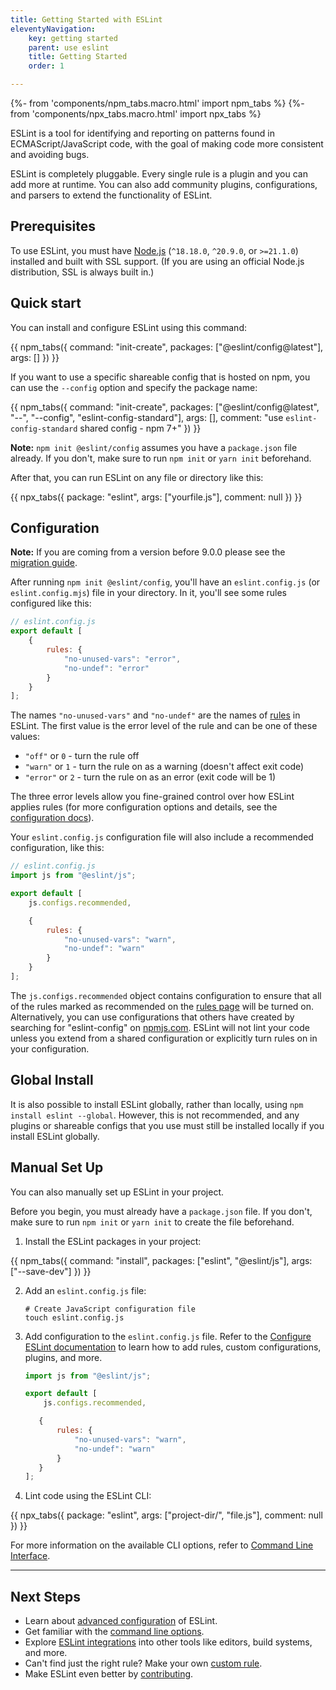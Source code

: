 ```yaml
---
title: Getting Started with ESLint
eleventyNavigation:
    key: getting started
    parent: use eslint
    title: Getting Started
    order: 1

---
```


{%- from 'components/npm_tabs.macro.html' import npm_tabs %}
{%- from 'components/npx_tabs.macro.html' import npx_tabs %}

ESLint is a tool for identifying and reporting on patterns found in ECMAScript/JavaScript code, with the goal of making code more consistent and avoiding bugs.

ESLint is completely pluggable. Every single rule is a plugin and you can add more at runtime. You can also add community plugins, configurations, and parsers to extend the functionality of ESLint.

## Prerequisites

To use ESLint, you must have [Node.js](https://nodejs.org/en/) (`^18.18.0`, `^20.9.0`, or `>=21.1.0`) installed and built with SSL support. (If you are using an official Node.js distribution, SSL is always built in.)

## Quick start

You can install and configure ESLint using this command:

{{ npm_tabs({
    command: "init-create",
    packages: ["@eslint/config@latest"],
    args: []
}) }}

If you want to use a specific shareable config that is hosted on npm, you can use the `--config` option and specify the package name:

{{ npm_tabs({
    command: "init-create",
    packages: ["@eslint/config@latest", "--", "--config", "eslint-config-standard"],
    args: [],
    comment: "use `eslint-config-standard` shared config - npm 7+"
}) }}

**Note:** `npm init @eslint/config` assumes you have a `package.json` file already. If you don't, make sure to run `npm init` or `yarn init` beforehand.

After that, you can run ESLint on any file or directory like this:

{{ npx_tabs({
    package: "eslint",
    args: ["yourfile.js"],
    comment: null
}) }}

## Configuration

**Note:** If you are coming from a version before 9.0.0 please see the [migration guide](configure/migration-guide).

After running `npm init @eslint/config`, you'll have an `eslint.config.js` (or `eslint.config.mjs`) file in your directory. In it, you'll see some rules configured like this:

```js
// eslint.config.js
export default [
    {
        rules: {
            "no-unused-vars": "error",
            "no-undef": "error"
        }
    }
];
```

The names `"no-unused-vars"` and `"no-undef"` are the names of [rules](../rules) in ESLint. The first value is the error level of the rule and can be one of these values:

* `"off"` or `0` - turn the rule off
* `"warn"` or `1` - turn the rule on as a warning (doesn't affect exit code)
* `"error"` or `2` - turn the rule on as an error (exit code will be 1)

The three error levels allow you fine-grained control over how ESLint applies rules (for more configuration options and details, see the [configuration docs](configure/)).

Your `eslint.config.js` configuration file will also include a recommended configuration, like this:

```js
// eslint.config.js
import js from "@eslint/js";

export default [
    js.configs.recommended,

    {
        rules: {
            "no-unused-vars": "warn",
            "no-undef": "warn"
        }
    }
];
```

The `js.configs.recommended` object contains configuration to ensure that all of the rules marked as recommended on the [rules page](../rules) will be turned on.  Alternatively, you can use configurations that others have created by searching for "eslint-config" on [npmjs.com](https://www.npmjs.com/search?q=eslint-config).  ESLint will not lint your code unless you extend from a shared configuration or explicitly turn rules on in your configuration.

## Global Install

It is also possible to install ESLint globally, rather than locally, using `npm install eslint --global`. However, this is not recommended, and any plugins or shareable configs that you use must still be installed locally if you install ESLint globally.

## Manual Set Up

You can also manually set up ESLint in your project.

Before you begin, you must already have a `package.json` file. If you don't, make sure to run `npm init` or `yarn init` to create the file beforehand.

1. Install the ESLint packages in your project:

{{ npm_tabs({
    command: "install",
    packages: ["eslint", "@eslint/js"],
    args: ["--save-dev"]
}) }}

2. Add an `eslint.config.js` file:

   ```shell
   # Create JavaScript configuration file
   touch eslint.config.js
   ```

3. Add configuration to the `eslint.config.js` file. Refer to the [Configure ESLint documentation](configure/) to learn how to add rules, custom configurations, plugins, and more.

   ```js
   import js from "@eslint/js";

   export default [
       js.configs.recommended,

      {
          rules: {
              "no-unused-vars": "warn",
              "no-undef": "warn"
          }
      }
   ];
   ```

3. Lint code using the ESLint CLI:

{{ npx_tabs({
    package: "eslint",
    args: ["project-dir/", "file.js"],
    comment: null
}) }}

   For more information on the available CLI options, refer to [Command Line Interface](./command-line-interface).

---

## Next Steps

* Learn about [advanced configuration](configure/) of ESLint.
* Get familiar with the [command line options](command-line-interface).
* Explore [ESLint integrations](integrations) into other tools like editors, build systems, and more.
* Can't find just the right rule?  Make your own [custom rule](../extend/custom-rules).
* Make ESLint even better by [contributing](../contribute/).
